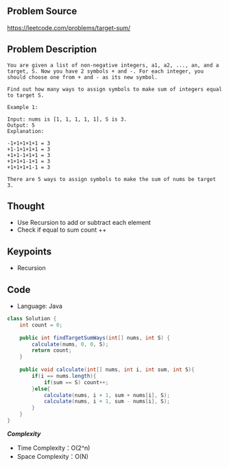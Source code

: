 ## Problem Source
https://leetcode.com/problems/target-sum/

## Problem Description
```
You are given a list of non-negative integers, a1, a2, ..., an, and a target, S. Now you have 2 symbols + and -. For each integer, you should choose one from + and - as its new symbol.

Find out how many ways to assign symbols to make sum of integers equal to target S.

Example 1:

Input: nums is [1, 1, 1, 1, 1], S is 3. 
Output: 5
Explanation: 

-1+1+1+1+1 = 3
+1-1+1+1+1 = 3
+1+1-1+1+1 = 3
+1+1+1-1+1 = 3
+1+1+1+1-1 = 3

There are 5 ways to assign symbols to make the sum of nums be target 3.
```

## Thought
- Use Recursion to add or subtract each element
- Check if equal to sum count ++

## Keypoints
- Recursion


## Code
* Language: Java

```Java
class Solution {
    int count = 0;
    
    public int findTargetSumWays(int[] nums, int S) {
        calculate(nums, 0, 0, S);
        return count;
    }
    
    public void calculate(int[] nums, int i, int sum, int S){
        if(i == nums.length){
            if(sum == S) count++;
        }else{
            calculate(nums, i + 1, sum + nums[i], S);
            calculate(nums, i + 1, sum - nums[i], S);
        }
    }
}
```

***Complexity***

- Time Complexity：O(2^n)
- Space Complexity：O(N)
